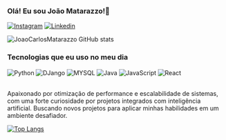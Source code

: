 ### Olá! Eu sou João Matarazzo!👋

[![Instagram](https://img.shields.io/badge/Instagram-E4405F?style=for-the-badge&logo=instagram&logoColor=white)](https://www.instagram.com/joaomatarazzo4_4)
[![Linkedin](https://img.shields.io/badge/LinkedIn-0077B5?style=for-the-badge&logo=linkedin&logoColor=white)](https://www.linkedin.com/in/jo%C3%A3o-matarazzo-b63727210/)

![JoaoCarlosMatarazzo GitHub stats](https://github-readme-stats.vercel.app/api?username=JoaoCarlosMatarazzo&show_icons=true&theme=highcontrast)

### Tecnologias que eu uso no meu dia 
<div style="dis´lay: inline_block">
<img align="center" alt="Python" src="https://img.shields.io/badge/Python-3776AB?style=for-the-badge&logo=python&logoColor=white">
<img align="center" alt="DJango" src="https://img.shields.io/badge/Django-092E20?style=for-the-badge&logo=django&logoColor=white">
<img align="center" alt="MYSQL" src="https://img.shields.io/badge/MySQL-005C84?style=for-the-badge&logo=mysql&logoColor=white">
<img align="center" alt="Java" src="https://img.shields.io/badge/Java-ED8B00?style=for-the-badge&logo=openjdk&logoColor=white">
<img align="center" alt="JavaScript" src="https://img.shields.io/badge/JavaScript-F7DF1E?style=for-the-badge&logo=javascript&logoColor=black">
<img align="center" alt="React" src="https://img.shields.io/badge/React-20232A?style=for-the-badge&logo=react&logoColor=61DAFB">
</div><br/>

Apaixonado por otimização de performance e escalabilidade de sistemas, com uma forte curiosidade por projetos integrados com inteligência artificial. Buscando novos projetos para aplicar minhas habilidades em um ambiente desafiador.

[![Top Langs](https://github-readme-stats.vercel.app/api/top-langs/?username=JoaoCarlosMatarazzo)](https://github.com/anuraghazra/github-readme-stats)
